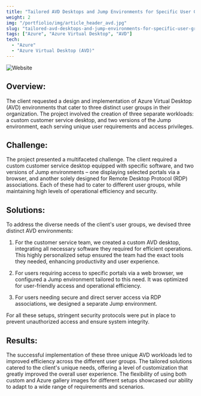 ```yaml
---
title: "Tailored AVD Desktops and Jump Environments for Specific User Groups"
weight: 2
img: "/portfiolio/img/article_header_avd.jpg"
slug: "tailored-avd-desktops-and-jump-environments-for-specific-user-groups"
tags: ["Azure", "Azure Virtual Desktop", "AVD"]
tech:
  - "Azure"
  - "Azure Virtual Desktop (AVD)"
---
```

![Website](/portfiolio/img/article_header_avd.jpg)
## Overview:

The client requested a design and implementation of Azure Virtual Desktop (AVD) environments that cater to three distinct user groups in their organization. The project involved the creation of three separate workloads: a custom customer service desktop, and two versions of the Jump environment, each serving unique user requirements and access privileges.

## Challenge:

The project presented a multifaceted challenge. The client required a custom customer service desktop equipped with specific software, and two versions of Jump environments – one displaying selected portals via a browser, and another solely designed for Remote Desktop Protocol (RDP) associations. Each of these had to cater to different user groups, while maintaining high levels of operational efficiency and security.

## Solutions:

To address the diverse needs of the client's user groups, we devised three distinct AVD environments:

1. For the customer service team, we created a custom AVD desktop, integrating all necessary software they required for efficient operations. This highly personalized setup ensured the team had the exact tools they needed, enhancing productivity and user experience.

2. For users requiring access to specific portals via a web browser, we configured a Jump environment tailored to this need. It was optimized for user-friendly access and operational efficiency.

3. For users needing secure and direct server access via RDP associations, we designed a separate Jump environment.

For all these setups, stringent security protocols were put in place to prevent unauthorized access and ensure system integrity.

## Results:

The successful implementation of these three unique AVD workloads led to improved efficiency across the different user groups. The tailored solutions catered to the client's unique needs, offering a level of customization that greatly improved the overall user experience. The flexibility of using both custom and Azure gallery images for different setups showcased our ability to adapt to a wide range of requirements and scenarios.
